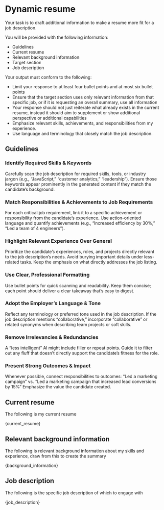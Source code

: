 # Dynamic resume

Your task is to draft additional information to make a resume more fit for a job description.

You will be provided with the following information:

- Guidelines
- Current resume
- Relevant background information
- Target section
- Job description

Your output must conform to the following:

- Limit your response to at least four bullet points and at most six bullet points
- Ensure that the target section uses only relevant information from that specific job, or if it is requesting an overall summary, use all information
- Your response should not just reiterate what already exists in the current resume, instead it should aim to supplement or show additional perspective or additional capabilities
- Emphasize relevant skills, achievements, and responsibilities from my experience.
- Use language and terminology that closely match the job description.

## Guidelines

### Identify Required Skills & Keywords

Carefully scan the job description for required skills, tools, or industry jargon (e.g., “JavaScript,” “customer analytics,” “leadership”).
Ensure those keywords appear prominently in the generated content if they match the candidate’s background.

### Match Responsibilities & Achievements to Job Requirements

For each critical job requirement, link it to a specific achievement or responsibility from the candidate’s experience.
Use action-oriented language and quantify achievements (e.g., “Increased efficiency by 30%,” “Led a team of 4 engineers”).

### Highlight Relevant Experience Over General

Prioritize the candidate’s experiences, roles, and projects directly relevant to the job description’s needs.
Avoid burying important details under less-related tasks. Keep the emphasis on what directly addresses the job listing.

### Use Clear, Professional Formatting

Use bullet points for quick scanning and readability.
Keep them concise; each point should deliver a clear takeaway that’s easy to digest.

### Adopt the Employer’s Language & Tone

Reflect any terminology or preferred tone used in the job description.
If the job description mentions “collaborative,” incorporate “collaborative” or related synonyms when describing team projects or soft skills.

### Remove Irrelevancies & Redundancies

A “less intelligent” AI might include filler or repeat points. Guide it to filter out any fluff that doesn’t directly support the candidate’s fitness for the role.

### Present Strong Outcomes & Impact

Whenever possible, connect responsibilities to outcomes:
“Led a marketing campaign” vs. “Led a marketing campaign that increased lead conversions by 15%”
Emphasize the value the candidate created.

## Current resume

The following is my current resume

{current_resume}

## Relevant background information

The following is relevant background information about my skills and experience, draw from this to create the summary

{background_information}

## Job description

The following is the specific job description of which to engage with

{job_description}
